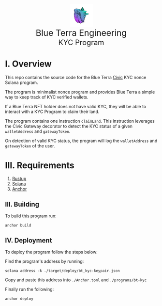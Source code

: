 </br>
<div
    style="text-align:center;">
    <img
        style="width:15%;height:auto;"
        src="./docs/img/logo.png">
    </img>
</div>
<div style="font-size:2.0em;text-align:center;">
    Blue Terra Engineering
</div>
<div style="font-size:1.7em;text-align:center;">
    KYC Program
</div>

# I. Overview

This repo contains the source code for the Blue Terra [Civic](https://docs.civic.com/) KYC nonce Solana program.

The program is minimalist nonce program and provides Blue Terra a simple way to keep track of KYC verified wallets. 

If a Blue Terra NFT holder does not have valid KYC, they will be able to interact with a KYC Program to claim their land. 

The program contains one instruction `claimLand`. This instruction leverages the Civic Gateway decorator to detect the KYC status of a given `walletAddress` and `gatewayToken`. 

On detection of valid KYC status, the program will log the `walletAddress` and `gatewayToken` of the user.

# III. Requirements

1) [Rustup](https://rustup.rs/)
2) [Solana](https://docs.solana.com/cli/install-solana-cli-tools)
3) [Anchor]()

## III. Building

To build this program run: 

    anchor build 

## IV. Deployment 

To deploy the program follow the steps below: 

Find the program's address by running:

    solana address -k ./target/deploy/bt_kyc-keypair.json

Copy and paste this address into `./Anchor.toml` and `./programs/bt-kyc`

Finally run the following:

    anchor deploy 








